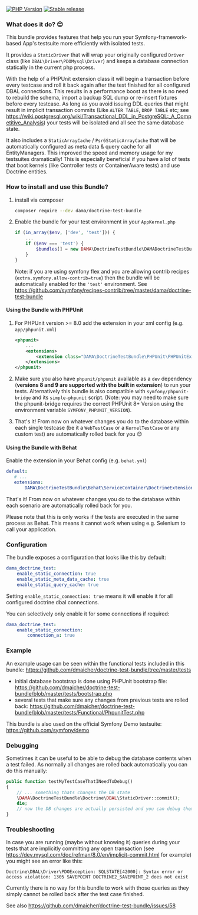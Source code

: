 [![PHP Version](https://img.shields.io/packagist/php-v/dama/doctrine-test-bundle)](https://packagist.org/packages/dama/doctrine-test-bundle)
[![Stable release](https://img.shields.io/packagist/v/dama/doctrine-test-bundle)](https://packagist.org/packages/dama/doctrine-test-bundle)

### What does it do? :blush:

This bundle provides features that help you run your Symfony-framework-based App's testsuite more efficiently with isolated tests.

It provides a `StaticDriver` that will wrap your originally configured `Driver` class (like `DBAL\Driver\PDOMysql\Driver`) and keeps a database connection statically in the current php process.

With the help of a PHPUnit extension class it will begin a transaction before every testcase and roll it back again after the test finished for all configured DBAL connections. This results in a performance boost as there is no need to rebuild the schema, import a backup SQL dump or re-insert fixtures before every testcase. As long as you avoid issuing DDL queries that might result in implicit transaction commits (Like `ALTER TABLE`, `DROP TABLE` etc; see https://wiki.postgresql.org/wiki/Transactional_DDL_in_PostgreSQL:_A_Competitive_Analysis) your tests will be isolated and all see the same database state.

It also includes a `StaticArrayCache` / `Psr6StaticArrayCache` that will be automatically configured as meta data & query cache for all EntityManagers. This improved the speed and memory usage for my testsuites dramatically! This is especially beneficial if you have a lot of tests that boot kernels (like Controller tests or ContainerAware tests) and use Doctrine entities.

### How to install and use this Bundle?

1. install via composer

    ```sh
    composer require --dev dama/doctrine-test-bundle
    ```

2. Enable the bundle for your test environment in your `AppKernel.php`

    ```php
    if (in_array($env, ['dev', 'test'])) {
        ...
        if ($env === 'test') {
            $bundles[] = new DAMA\DoctrineTestBundle\DAMADoctrineTestBundle();
        }
    }
    ```
    
    Note: if you are using symfony flex and you are allowing contrib recipes (`extra.symfony.allow-contrib=true`) then the bundle will be automatically enabled for the `'test'` environment. See https://github.com/symfony/recipes-contrib/tree/master/dama/doctrine-test-bundle
    
#### Using the Bundle with PHPUnit

1. For PHPUnit version >= 8.0 add the extension in your xml config (e.g. `app/phpunit.xml`)

    ```xml
    <phpunit>
        ...
        <extensions>
            <extension class="DAMA\DoctrineTestBundle\PHPUnit\PHPUnitExtension" />
        </extensions>
    </phpunit>
    ```
    
2. Make sure you also have `phpunit/phpunit` available as a `dev` dependency (**versions 8 and 9 are supported with the built in extension**) to run your tests. 
   Alternatively this bundle is also compatible with `symfony/phpunit-bridge` and its `simple-phpunit` script. 
   (Note: you may need to make sure the phpunit-bridge requires the correct PHPUnit 8+ Version using the environment variable `SYMFONY_PHPUNIT_VERSION`). 

3. That's it! From now on whatever changes you do to the database within each single testcase (be it a `WebTestCase` or a `KernelTestCase` or any custom test) are automatically rolled back for you :blush:

#### Using the Bundle with Behat

Enable the extension in your Behat config (e.g. `behat.yml`)

```yaml
default:
   # ...
   extensions:
       DAMA\DoctrineTestBundle\Behat\ServiceContainer\DoctrineExtension: ~
```

That's it! From now on whatever changes you do to the database within each scenario are automatically rolled back for you.

Please note that this is only works if the tests are executed in the same process as Behat. This means it cannot work when using e.g. Selenium to call your application. 
    
### Configuration

The bundle exposes a configuration that looks like this by default:
    
```yaml
dama_doctrine_test:
    enable_static_connection: true
    enable_static_meta_data_cache: true
    enable_static_query_cache: true
```

Setting `enable_static_connection: true` means it will enable it for all configured doctrine dbal connections.

You can selectively only enable it for some connections if required:

```yaml
dama_doctrine_test:
    enable_static_connection:
        connection_a: true
```

### Example

An example usage can be seen within the functional tests included in this bundle: https://github.com/dmaicher/doctrine-test-bundle/tree/master/tests

- initial database bootstrap is done using PHPUnit bootstrap file: https://github.com/dmaicher/doctrine-test-bundle/blob/master/tests/bootstrap.php
- several tests that make sure any changes from previous tests are rolled back: https://github.com/dmaicher/doctrine-test-bundle/blob/master/tests/Functional/PhpunitTest.php

This bundle is also used on the official Symfony Demo testsuite: https://github.com/symfony/demo

### Debugging 

Sometimes it can be useful to be able to debug the database contents when a test failed. As normally all changes are rolled back automatically you can do this manually:

```php
public function testMyTestCaseThatINeedToDebug()
{
    // ... something thats changes the DB state
    \DAMA\DoctrineTestBundle\Doctrine\DBAL\StaticDriver::commit();
    die;
    // now the DB changes are actually persisted and you can debug them
}
```

### Troubleshooting

In case you are running (maybe without knowing it) queries during your tests that are implicitly committing any open transaction 
(see https://dev.mysql.com/doc/refman/8.0/en/implicit-commit.html for example) you might see an error like this:

```
Doctrine\DBAL\Driver\PDOException: SQLSTATE[42000]: Syntax error or access violation: 1305 SAVEPOINT DOCTRINE2_SAVEPOINT_2 does not exist
```

Currently there is no way for this bundle to work with those queries as they simply cannot be rolled back after the test case finished.

See also https://github.com/dmaicher/doctrine-test-bundle/issues/58
